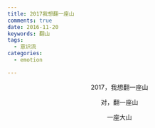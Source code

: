 ```yaml
---
title: 2017我想翻一座山
comments: true
date: 2016-11-20
keywords: 翻山
tags: 
  - 意识流
categories: 
  - emotion

---
```


<center>

2017，我想翻一座山

对，翻一座山

一座大山
<center/>
